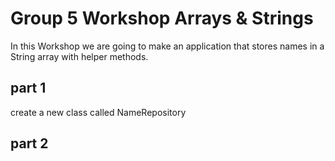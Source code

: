 # Group 5 Workshop Arrays & Strings
In this Workshop we are going to make an application that stores names in a String array with helper methods.
## part 1
create a new class called NameRepository
## part 2
